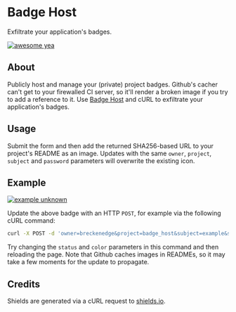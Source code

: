 Badge Host
==========

Exfiltrate your application's badges.

[![awesome
yea](https://badge-host.herokuapp.com/badges/d81c73fa9049ccf9aea33ea6fc9c70a23259147db6c5d80886f3fe64fa1c3fba.svg)](https://badge-host.herokuapp.com/badges/d81c73fa9049ccf9aea33ea6fc9c70a23259147db6c5d80886f3fe64fa1c3fba)

About
-----

Publicly host and manage your (private) project badges. Github's cacher can't
get to your firewalled CI server, so it'll render a broken image if you try to
add a reference to it. Use [Badge Host](https://badge-host.herokuapp.com) and
cURL to exfiltrate your application's badges.

Usage
-----

Submit the form and then add the returned SHA256-based URL to your project's
README as an image. Updates with the same `owner`, `project`, `subject` and
`password` parameters will overwrite the existing icon.

Example
-------

[![example
unknown](https://badge-host.herokuapp.com/badges/79de04f884e768bc28ce138017ab6ef8a7a4307108f49014eaefa94fdf778364.svg)](https://badge-host.herokuapp.com/badges/79de04f884e768bc28ce138017ab6ef8a7a4307108f49014eaefa94fdf778364)

Update the above badge with an HTTP `POST`, for example via the following cURL
command:

```sh
curl -X POST -d 'owner=breckenedge&project=badge_host&subject=example&status=OK&color=green' https://badge-host.herokuapp.com/badges
```

Try changing the `status` and `color` parameters in this command and then
reloading the page. Note that Github caches images in READMEs, so it may take a
few moments for the update to propagate.

Credits
-------

Shields are generated via a cURL request to [shields.io](https://shields.io).
